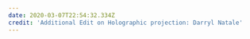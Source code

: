 ```yaml
---
date: 2020-03-07T22:54:32.334Z
credit: 'Additional Edit on Holographic projection: Darryl Natale'
---
```

